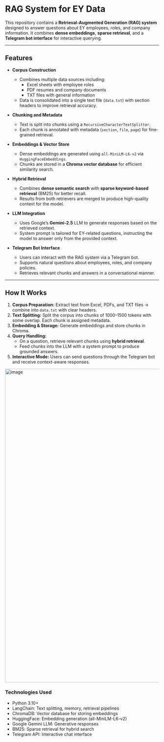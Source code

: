 # RAG System for EY Data

This repository contains a **Retrieval-Augmented Generation (RAG) system** designed to answer questions about EY employees, roles, and company information. It combines **dense embeddings**, **sparse retrieval**, and a **Telegram bot interface** for interactive querying.

---

## Features

- **Corpus Construction**
  - Combines multiple data sources including:
    - Excel sheets with employee roles
    - PDF resumes and company documents
    - TXT files with general information
  - Data is consolidated into a single text file (`data.txt`) with section headers to improve retrieval accuracy.

- **Chunking and Metadata**
  - Text is split into chunks using a `RecursiveCharacterTextSplitter`.
  - Each chunk is annotated with metadata (`section`, `file`, `page`) for fine-grained retrieval.

- **Embeddings & Vector Store**
  - Dense embeddings are generated using `all-MiniLM-L6-v2` via `HuggingFaceEmbeddings`.
  - Chunks are stored in a **Chroma vector database** for efficient similarity search.

- **Hybrid Retrieval**
  - Combines **dense semantic search** with **sparse keyword-based retrieval** (BM25) for better recall.
  - Results from both retrievers are merged to produce high-quality context for the model.

- **LLM Integration**
  - Uses Google’s **Gemini-2.5** LLM to generate responses based on the retrieved context.
  - System prompt is tailored for EY-related questions, instructing the model to answer only from the provided context.

- **Telegram Bot Interface**
  - Users can interact with the RAG system via a Telegram bot.
  - Supports natural questions about employees, roles, and company policies.
  - Retrieves relevant chunks and answers in a conversational manner.

---

## How It Works

1. **Corpus Preparation:** Extract text from Excel, PDFs, and TXT files → combine into `data.txt` with clear headers.  
2. **Text Splitting:** Split the corpus into chunks of 1000–1500 tokens with some overlap. Each chunk is assigned metadata.  
3. **Embedding & Storage:** Generate embeddings and store chunks in Chroma.  
4. **Query Handling:**  
   - On a question, retrieve relevant chunks using **hybrid retrieval**.  
   - Feed chunks into the LLM with a system prompt to produce grounded answers.  
5. **Interactive Mode:** Users can send questions through the Telegram bot and receive context-aware responses.

<img width="529" height="1026" alt="image" src="https://github.com/user-attachments/assets/eb655a5a-c65c-4c94-896e-aef2957c6405" />

### Technologies Used

- Python 3.10+
- LangChain: Text splitting, memory, retrieval pipelines
- ChromaDB: Vector database for storing embeddings
- HuggingFace: Embedding generation (all-MiniLM-L6-v2)
- Google Gemini LLM: Generative responses
- BM25: Sparse retrieval for hybrid search
- Telegram API: Interactive chat interface
